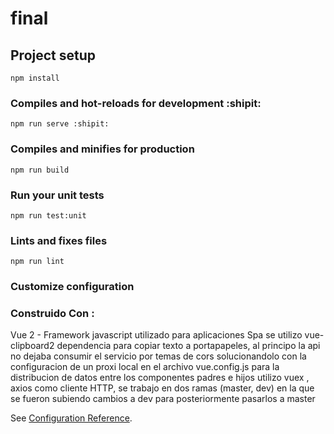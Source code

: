 # final

## Project setup
```
npm install
```

### Compiles and hot-reloads for development  :shipit:
```
npm run serve :shipit:
```

### Compiles and minifies for production
```
npm run build
```

### Run your unit tests
```
npm run test:unit
```

### Lints and fixes files
```
npm run lint
```

### Customize configuration

### Construido  Con :
Vue 2 - Framework javascript utilizado para aplicaciones Spa
se utilizo vue-clipboard2 dependencia para copiar texto a portapapeles, 
al principo la api no dejaba consumir el servicio por temas de cors
solucionandolo con la configuracion de un proxi local en el archivo vue.config.js
para la distribucion de datos entre los componentes padres e hijos utilizo vuex ,
axios como cliente HTTP, se trabajo en dos ramas (master, dev) en la que se fueron subiendo cambios
a dev para posteriormente pasarlos a master

See [Configuration Reference](https://cli.vuejs.org/config/).
